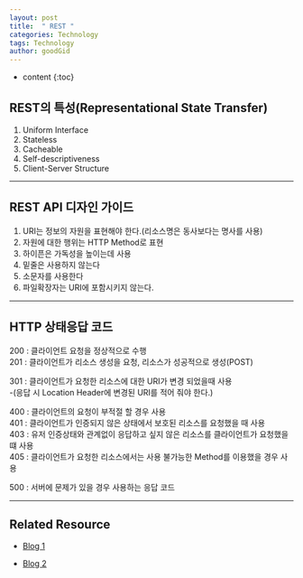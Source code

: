 ```yaml
---
layout: post
title:  " REST "
categories: Technology
tags: Technology
author: goodGid
---
```

* content
{:toc}




## REST의 특성(Representational State Transfer)
1. Uniform Interface
2. Stateless
3. Cacheable
4. Self-descriptiveness
5. Client-Server Structure

---

## REST API 디자인 가이드
1. URI는 정보의 자원을 표현해야 한다.(리소스명은 동사보다는 명사를 사용)
2. 자원에 대한 행위는 HTTP Method로 표현
3. 하이픈은 가독성을 높이는데 사용
4. 밑줄은 사용하지 않는다
5. 소문자를 사용한다
6. 파일확장자는 URI에 포함시키지 않는다.

---

## HTTP 상태응답 코드

200 : 클라이언트 요청을 정상적으로 수행 <br>
201 : 클라이언트가 리소스 생성을 요청, 리소스가 성공적으로 생성(POST)

301 : 클라이언트가 요청한 리소스에 대한  URI가 변경 되었을때 사용 <br> -(응답 시 Location Header에 변경된 URI를 적어 줘야 한다.)

400 : 클라이언트의 요청이 부적절 할 경우 사용 <br>
401 : 클라이언트가 인증되지 않은 상태에서 보호된 리소스를 요청했을 때 사용 <br>
403 : 유저 인증상태와 관계없이 응답하고 싶지 않은 리소스를 클라이언트가 요청했을 떄 사용 <br>
405 : 클라이언트가 요청한 리소스에서는 사용 불가능한 Method를 이용했을 경우 사용 <br>

500 : 서버에 문제가 있을 경우 사용하는 응답 코드



---

## Related Resource

* [Blog 1](http://1ambda.github.io/javascripts/rest-api-put-vs-post/)

* [Blog 2](http://real-dongsoo7.tistory.com/50?category=716261)